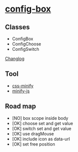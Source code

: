 # [config-box](https://github.com/jlongyam/config-box)

## Classes

- ConfigBox
- ConfigChoose
- ConfigSwitch

[Changlog](src/build/changelog.md)

## Tool

- [css-minify](https://www.cleancss.com/css-minify/)
- [minify-js](https://minify-js.com/)

## Road map

- [NO] box scope inside body
- [OK] choose set and get value
- [OK] switch set and get value
- [OK] use dragMouse
- [OK] include icon as data-url
- [OK] set free position